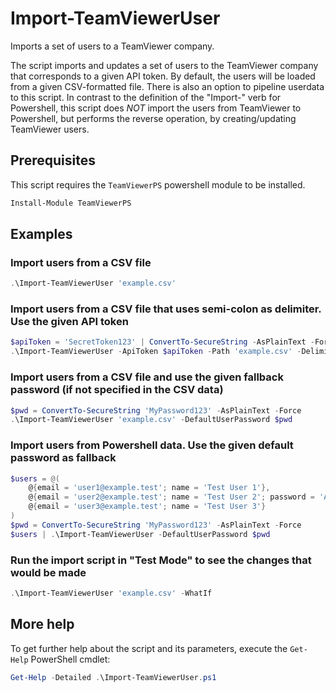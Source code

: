 # Import-TeamViewerUser

Imports a set of users to a TeamViewer company.

The script imports and updates a set of users to the TeamViewer company that corresponds to a given API token.
By default, the users will be loaded from a given CSV-formatted file. There is also an option to pipeline userdata to this script.
In contrast to the definition of the "Import-" verb for Powershell, this script does *NOT* import the users from TeamViewer to Powershell,
but performs the reverse operation, by creating/updating TeamViewer users.

## Prerequisites

This script requires the `TeamViewerPS` powershell module to be installed.

```powershell
Install-Module TeamViewerPS
```

## Examples

### Import users from a CSV file

```powershell
.\Import-TeamViewerUser 'example.csv'
```

### Import users from a CSV file that uses semi-colon as delimiter. Use the given API token

```powershell
$apiToken = 'SecretToken123' | ConvertTo-SecureString -AsPlainText -Force
.\Import-TeamViewerUser -ApiToken $apiToken -Path 'example.csv' -Delimiter ';'
```

### Import users from a CSV file and use the given fallback password (if not specified in the CSV data)

```powershell
$pwd = ConvertTo-SecureString 'MyPassword123' -AsPlainText -Force
.\Import-TeamViewerUser 'example.csv' -DefaultUserPassword $pwd
```

### Import users from Powershell data. Use the given default password as fallback

```powershell
$users = @(
    @{email = 'user1@example.test'; name = 'Test User 1'},
    @{email = 'user2@example.test'; name = 'Test User 2'; password = 'AnotherPassword123'},
    @{email = 'user3@example.test'; name = 'Test User 3'}
)
$pwd = ConvertTo-SecureString 'MyPassword123' -AsPlainText -Force
$users | .\Import-TeamViewerUser -DefaultUserPassword $pwd
```

### Run the import script in "Test Mode" to see the changes that would be made

```powershell
.\Import-TeamViewerUser 'example.csv' -WhatIf
```

## More help

To get further help about the script and its parameters, execute the
`Get-Help` PowerShell cmdlet:

```powershell
Get-Help -Detailed .\Import-TeamViewerUser.ps1
```
